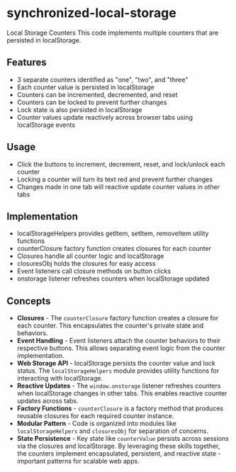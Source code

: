 # synchronized-local-storage

Local Storage Counters
This code implements multiple counters that are persisted in localStorage.

## Features
- 3 separate counters identified as "one", "two", and "three"
- Each counter value is persisted in localStorage
- Counters can be incremented, decremented, and reset
- Counters can be locked to prevent further changes
- Lock state is also persisted in localStorage
- Counter values update reactively across browser tabs using localStorage events


## Usage
- Click the buttons to increment, decrement, reset, and lock/unlock each counter
- Locking a counter will turn its text red and prevent further changes
- Changes made in one tab will reactive update counter values in other tabs



## Implementation
- localStorageHelpers provides getItem, setItem, removeItem utility functions
- counterClosure factory function creates closures for each counter
- Closures handle all counter logic and localStorage
- closuresObj holds the closures for easy access
- Event listeners call closure methods on button clicks
- onstorage listener refreshes counters when localStorage updated



## Concepts
- **Closures** - The `counterClosure` factory function creates a closure for each counter. This encapsulates the counter's private state and behaviors.
- **Event Handling** - Event listeners attach the counter behaviors to their respective buttons. This allows separating event logic from the counter implementation. 
- **Web Storage API** - localStorage persists the counter value and lock status. The `localStorageHelpers` module provides utility functions for interacting with localStorage.
- **Reactive Updates** - The `window.onstorage` listener refreshes counters when localStorage changes in other tabs. This enables reactive counter updates across tabs.
- **Factory Functions** - `counterClosure` is a factory method that produces reusable closures for each required counter instance.
- **Modular Pattern** - Code is organized into modules like `localStorageHelpers` and `closuresObj` for separation of concerns.
- **State Persistence** - Key state like `counterValue` persists across sessions via the closures and localStorage.
By leveraging these skills together, the counters implement encapsulated, persistent, and reactive state - important patterns for scalable web apps.
